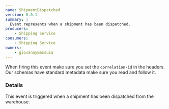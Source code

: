 ```yaml
---
name: ShipmentDispatched
version: 0.0.1
summary: |
  Event represents when a shipment has been dispatched.
producers:
    - Shipping Service
consumers:
    - Shipping Service
owners:
    - giovannymassuia
---
```


<Admonition>When firing this event make sure you set the `correlation-id` in the headers. Our
schemas have standard metadata make sure you read and follow it.</Admonition>

### Details

This event is triggered when a shipment has been dispatched from the warehouse.

<NodeGraph title="Consumer / Producer Diagram" />

<Schema />
